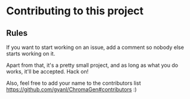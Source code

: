 # Contributing to this project

## Rules

If you want to start working on an issue, add a comment so nobody else starts working on it.

Apart from that, it's a pretty small project, and as long as what you do works, it'll be accepted. 
Hack on!

Also, feel free to add your name to the contributors list https://github.com/gyanl/ChromaGen#contributors :)
